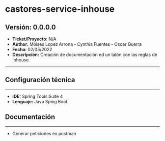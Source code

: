 # castores-service-inhouse

## Versión: 0.0.0.0
- __Ticket/Proyecto:__ N/A
- __Author:__ Moises Lopez Arrona - Cynthia Fuentes - Oscar Guerra
- __Fecha:__ 02/05/2022
- __Descripción:__ Creación de documentación ed un talón con las reglas de Inhouse.
--------

## Configuración técnica
-------------
- __IDE:__ Spring Tools Suite 4
- __Lenguaje:__ Java Sping Boot

## Documentación
-------------
- Generar peticiones en postman
